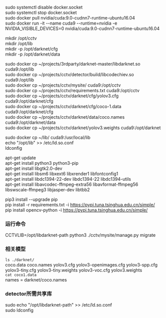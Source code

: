 sudo systemctl disable docker.socket  
sudo systemctl stop docker.socket  
sudo docker pull nvidia/cuda:9.0-cudnn7-runtime-ubuntu16.04  
sudo docker run -it --name cuda9 --runtime=nvidia -e NVIDIA_VISIBLE_DEVICES=0 nvidia/cuda:9.0-cudnn7-runtime-ubuntu16.04  


mkdir /opt/cctv  
mkdir /opt/lib  
mkdir -p /opt/darknet/cfg  
mkdir -p /opt/darknet/data  

sudo docker cp ~/projects/3rdparty/darknet-master/libdarknet.so cuda9:/opt/lib  
sudo docker cp ~/projects/cctv/detector/build/libcodechiev.so cuda9:/opt/lib  
sudo docker cp ~/projects/cctv/mysite/ cuda9:/opt/cctv  
sudo docker cp ~/projects/cctv/requirements.txt cuda9:/opt/cctv  
sudo docker cp ~/projects/cctv/darknet/cfg/yolov3.cfg cuda9:/opt/darknet/cfg  
sudo docker cp ~/projects/cctv/darknet/cfg/coco-1.data cuda9:/opt/darknet/cfg  
sudo docker cp ~/projects/cctv/darknet/data/coco.names cuda9:/opt/darknet/data  
sudo docker cp ~/projects/cctv/darknet/yolov3.weights cuda9:/opt/darknet  

sudo docker cp ~/lib/ cuda9:/usr/local/lib  
echo "/opt/lib" >> /etc/ld.so.conf  
ldconfig  

apt-get update  
apt-get install python3 python3-pip  
apt-get install libgtk2.0-dev  
apt-get install libsm6 libxext6 libxrender1 libfontconfig1  
apt-get install libdc1394-22-dev libdc1394-22 libdc1394-utils  
apt-get install libavcodec-ffmpeg-extra56 libavformat-ffmpeg56 libswscale-ffmpeg3 libjasper-dev libtbb2  



pip3 install --upgrade pip  
pip install -r requirements.txt -i https://pypi.tuna.tsinghua.edu.cn/simple/  
pip install opencv-python -i https://pypi.tuna.tsinghua.edu.cn/simple/  

### 运行命令  
CCTVLIB=/opt/libdarknet-path python3 ./cctv/mysite/manage.py migrate  


### 相关模型  
``ls ./darknet/``  
coco.data  coco.names  yolov3.cfg  yolov3-openimages.cfg  yolov3-spp.cfg  yolov3-tiny.cfg  yolov3-tiny.weights  yolov3-voc.cfg  yolov3.weights  
``cat coco1.data``  
names = darknet/coco.names  

### detector所需共享库    
sudo echo "/opt/libdarknet-path" >> /etc/ld.so.conf   
sudo ldconfig  
